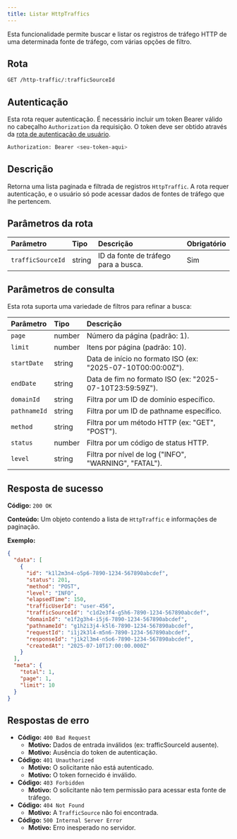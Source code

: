 ```yaml
---
title: Listar HttpTraffics
---
```


Esta funcionalidade permite buscar e listar os registros de tráfego HTTP de uma determinada fonte de tráfego, com várias opções de filtro.

## Rota

```bash
GET /http-traffic/:trafficSourceId
```

## Autenticação

Esta rota requer autenticação. É necessário incluir um token Bearer válido no cabeçalho `Authorization` da requisição. O token deve ser obtido através da [rota de autenticação de usuário](/user/authuser/).

```bash
Authorization: Bearer <seu-token-aqui>
```

## Descrição

Retorna uma lista paginada e filtrada de registros `HttpTraffic`. A rota requer autenticação, e o usuário só pode acessar dados de fontes de tráfego que lhe pertencem.

## Parâmetros da rota

| Parâmetro         | Tipo   | Descrição                            | Obrigatório |
| :---------------- | :----- | :----------------------------------- | :---------- |
| `trafficSourceId` | string | ID da fonte de tráfego para a busca. | Sim         |

## Parâmetros de consulta

Esta rota suporta uma variedade de filtros para refinar a busca:

| Parâmetro    | Tipo   | Descrição                                                   |
| :----------- | :----- | :---------------------------------------------------------- |
| `page`       | number | Número da página (padrão: 1).                               |
| `limit`      | number | Itens por página (padrão: 10).                              |
| `startDate`  | string | Data de início no formato ISO (ex: "2025-07-10T00:00:00Z"). |
| `endDate`    | string | Data de fim no formato ISO (ex: "2025-07-10T23:59:59Z").    |
| `domainId`   | string | Filtra por um ID de domínio específico.                     |
| `pathnameId` | string | Filtra por um ID de pathname específico.                    |
| `method`     | string | Filtra por um método HTTP (ex: "GET", "POST").              |
| `status`     | number | Filtra por um código de status HTTP.                        |
| `level`      | string | Filtra por nível de log ("INFO", "WARNING", "FATAL").       |

## Resposta de sucesso

**Código:** `200 OK`

**Conteúdo:** Um objeto contendo a lista de `HttpTraffic` e informações de paginação.

**Exemplo:**

```json
{
  "data": [
    {
      "id": "k1l2m3n4-o5p6-7890-1234-567890abcdef",
      "status": 201,
      "method": "POST",
      "level": "INFO",
      "elapsedTime": 150,
      "trafficUserId": "user-456",
      "trafficSourceId": "c1d2e3f4-g5h6-7890-1234-567890abcdef",
      "domainId": "e1f2g3h4-i5j6-7890-1234-567890abcdef",
      "pathnameId": "g1h2i3j4-k5l6-7890-1234-567890abcdef",
      "requestId": "i1j2k3l4-m5n6-7890-1234-567890abcdef",
      "responseId": "j1k2l3m4-n5o6-7890-1234-567890abcdef",
      "createdAt": "2025-07-10T17:00:00.000Z"
    }
  ],
  "meta": {
    "total": 1,
    "page": 1,
    "limit": 10
  }
}
```

## Respostas de erro

- **Código:** `400 Bad Request`
  - **Motivo:** Dados de entrada inválidos (ex: trafficSourceId ausente).
  - **Motivo:** Ausência do token de autenticação.
- **Código:** `401 Unauthorized`
  - **Motivo:** O solicitante não está autenticado.
  - **Motivo:** O token fornecido é inválido.
- **Código:** `403 Forbidden`
  - **Motivo:** O solicitante não tem permissão para acessar esta fonte de tráfego.
- **Código:** `404 Not Found`
  - **Motivo:** A `TrafficSource` não foi encontrada.
- **Código:** `500 Internal Server Error`
  - **Motivo:** Erro inesperado no servidor.
